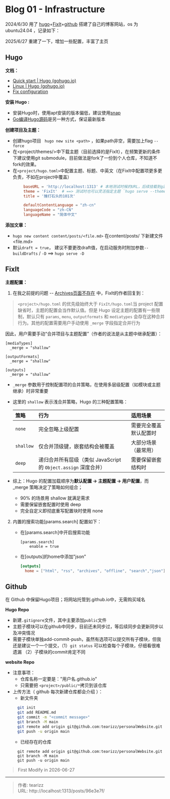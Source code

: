 # Blog 01 - Infrastructure


<!--more-->

2024/6/30 用了 [hugo](https://gohugo.io/getting-started/quick-start/)+[FixIt](https://fixit.lruihao.cn/zh-cn/documentation/getting-started/quick-start/)+[github](https://github.com/tearizz/tearizz.github.io/tree/main) 搭建了自己的博客网站，os 为 ubuntu24.04 ，记录如下：

2025/6/27 重建了一下，增加一些配置，丰富了主页

## Hugo 
**文档：**
- [Quick start | Hugo (gohugo.io)](https://gohugo.io/getting-started/quick-start/)
- [Linux | Hugo (gohugo.io)](https://gohugo.io/installation/linux/)
- [Fix configuration](https://fixit.lruihao.cn/zh-cn/documentation/getting-started/configuration/)



**安装 Hugo :**  

- 安装Hugo时，使用apt安装的版本偏低，建议使用[snap](https://gohugo.io/installation/linux/#snap)
- [Go编译Hugo源码](https://gohugo.io/installation/linux/#build-from-source)是另一种方式，保证最新版本

**创建项目及主题：**

   - 创建hugo项目 ` hugo new site <path>` ，如果path非空，需要加上flag `--force`
   - 在<project/themes/>中下载主题（目前选择的是FixIt），在频繁更新的条件下建议使用git submodule，目前做法是fork了一份到个人仓库，不知道不fork的效果。
   - 在`<project/hugo.toml>`中配置主题、标题、中英文（在FixIt中配置项更多更负责，不如在project中覆盖）
```toml
        baseURL = 'http://localhost:1313' # 本地测试时候的URL，后续挂载到github上
        theme = 'FixIt'  # ==> 测试时也可以灵活指定主题 `hugo serve --theme="FixIt" -D`
        title = '捶打石头的101次'

        defaultContentLanguage = "zh-cn"
        languageCode = "zh-CN"
        languageName = "简体中文"
```

**添加文章：**    

-  `hugo new content content/posts/<file.md>` 在content/posts/ 下新建文件<file.md>
- 默认`draft = true`， 建议不要更改draft值，在启动服务时附加参数`--buildDrafts` / `-D` ==> `hugo serve -D`


## FixIt

**主题配置：**
1. 在我之前提的问题 -- [Archives页面不存在](https://github.com/orgs/hugo-fixit/discussions/455) 中，FixIt的作者回复到：

  > `<project>/hugo.toml` 的优先级始终大于 `FixIt/hugo.toml`当 project 配置缺省时，主题的配置会当作默认值。但是 Hugo 设定主题的配置有一些限制，默认只有 `params`, `menu`, `outputformats` 和 `mediatypes` 会存在这种合并行为。其他的配置需要用户手动使用 `_merge` 字段指定合并行为

​	因此，用户需要手动“合并项目与主题配置”（作者的说法是从主题中继承配置）：

  ```
  [mediaTypes]
    _merge = "shallow"

  [outputFormats]
    _merge = "shallow"

  [outputs]
    _merge = "shallow"
```

- `_merge` 参数用于控制配置项的合并策略，在使用多层级配置（如模块或主题继承）时非常重要

- 这里的 `shallow` 表示浅合并策略，Hugo 的三种配置策略：

  | 策略      | 行为                                                         | 适用场景               |
  | :-------- | :----------------------------------------------------------- | :--------------------- |
  | `none`    | 完全忽略上级配置                                             | 需要完全覆盖默认配置时 |
  | `shallow` | 仅合并顶级键，嵌套结构会被覆盖                               | 大部分场景（最常用）   |
  | `deep`    | 递归合并所有层级（类似 JavaScript 的 `Object.assign` 深度合并） | 需要保留嵌套结构时     |

- 综上：Hugo 的配置加载顺序为**默认配置 → 主题配置 → 用户配置**，而 _merge 策略决定了策略如何组合；

  - 90% 的场景用 shallow 就满足需求
  - 需要保留嵌套配置时使用 deep
  - 完全自定义即彻底重写配置块时使用 none 

2. 内置的搜索功能[params.search] 配置如下：

   - 在[params.search]中开启搜索功能

     ```
     [params.search]
         enable = true
     ```

   - 在[outputs]的home中添加"json"

     ```toml
     [outputs]
       home = ["html", "rss", "archives", "offline", "search","json"]
     ```




## Github
在 Github 中保留Hugo项目；将网站托管到.github.io中，无需购买域名

**Hugo Repo**
  - 新建`.gitignore`文件，其中主要添加`public`文件
  - 主题子模块可以在github中同步，目前还未同步过，等后续同步会更新同步以及冲突情况
  - 需要子模块单独add-commit-push，虽然有选项可以提交所有子模块，但我还是建议一个一个提交，（1）`git status` 可以检查每个子模块，仔细看很难遗漏 （2）子模块的commit肯定不同

**website Repo**
  - 注意事项：
    - 仓库名称一定要是："用户名.github.io"
    - 只需要把 `<project>/public/*`拷贝到该仓库
  - 上传方法（ github 每次新建仓库都会介绍 ）：
    - 新文件夹
    ```bash
      git init
      git add README.md
      git commit -m "<commit message>"
      git branch -M main
      git remote add origin git@github.com:tearizz/personalWebsite.git
      git push -u origin main 
    ```
    - 已经存在的仓库
    ```
      git remote add origin git@github.com:tearizz/personalWebsite.git
      git branch -M main
      git push -u origin main
    ```


> First Modify in 2026-06-27

---

> 作者: tearizz  
> URL: http://localhost:1313/posts/96e3e7f/  

